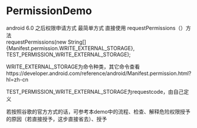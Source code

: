 # PermissionDemo
android 6.0 之后权限申请方式
最简单方式 直接使用  requestPermissions（）方法         
requestPermissions(new String[]{Manifest.permission.WRITE_EXTERNAL_STORAGE}, TEST_PERMISSION_WRITE_EXTERNAL_STORAGE);

WRITE_EXTERNAL_STORAGE为命令种类，其它命令查看https://developer.android.com/reference/android/Manifest.permission.html?hl=zh-cn

TEST_PERMISSION_WRITE_EXTERNAL_STORAGE为requestcode，由自己定义

若按照谷歌的官方方式的话，可参考本demo中的流程、检查、解释危险权限授予的原因（若直接授予，这步直接省去）、授予
